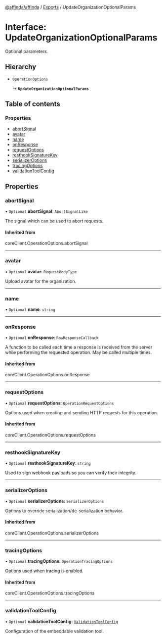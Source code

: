 [@affinda/affinda](../README.md) / [Exports](../modules.md) / UpdateOrganizationOptionalParams

# Interface: UpdateOrganizationOptionalParams

Optional parameters.

## Hierarchy

- `OperationOptions`

  ↳ **`UpdateOrganizationOptionalParams`**

## Table of contents

### Properties

- [abortSignal](UpdateOrganizationOptionalParams.md#abortsignal)
- [avatar](UpdateOrganizationOptionalParams.md#avatar)
- [name](UpdateOrganizationOptionalParams.md#name)
- [onResponse](UpdateOrganizationOptionalParams.md#onresponse)
- [requestOptions](UpdateOrganizationOptionalParams.md#requestoptions)
- [resthookSignatureKey](UpdateOrganizationOptionalParams.md#resthooksignaturekey)
- [serializerOptions](UpdateOrganizationOptionalParams.md#serializeroptions)
- [tracingOptions](UpdateOrganizationOptionalParams.md#tracingoptions)
- [validationToolConfig](UpdateOrganizationOptionalParams.md#validationtoolconfig)

## Properties

### abortSignal

• `Optional` **abortSignal**: `AbortSignalLike`

The signal which can be used to abort requests.

#### Inherited from

coreClient.OperationOptions.abortSignal

___

### avatar

• `Optional` **avatar**: `RequestBodyType`

Upload avatar for the organization.

___

### name

• `Optional` **name**: `string`

___

### onResponse

• `Optional` **onResponse**: `RawResponseCallback`

A function to be called each time a response is received from the server
while performing the requested operation.
May be called multiple times.

#### Inherited from

coreClient.OperationOptions.onResponse

___

### requestOptions

• `Optional` **requestOptions**: `OperationRequestOptions`

Options used when creating and sending HTTP requests for this operation.

#### Inherited from

coreClient.OperationOptions.requestOptions

___

### resthookSignatureKey

• `Optional` **resthookSignatureKey**: `string`

Used to sign webhook payloads so you can verify their integrity.

___

### serializerOptions

• `Optional` **serializerOptions**: `SerializerOptions`

Options to override serialization/de-serialization behavior.

#### Inherited from

coreClient.OperationOptions.serializerOptions

___

### tracingOptions

• `Optional` **tracingOptions**: `OperationTracingOptions`

Options used when tracing is enabled.

#### Inherited from

coreClient.OperationOptions.tracingOptions

___

### validationToolConfig

• `Optional` **validationToolConfig**: [`ValidationToolConfig`](ValidationToolConfig.md)

Configuration of the embeddable validation tool.
